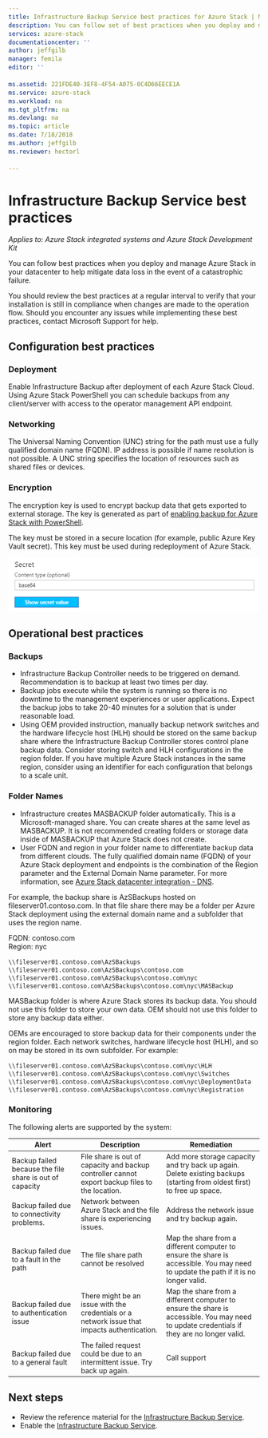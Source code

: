 ```yaml
---
title: Infrastructure Backup Service best practices for Azure Stack | Microsoft Docs
description: You can follow set of best practices when you deploy and manage Azure Stack in your datacenter to help mitigate data loss if there is a catastrophic failure.
services: azure-stack
documentationcenter: ''
author: jeffgilb
manager: femila
editor: ''

ms.assetid: 221FDE40-3EF8-4F54-A075-0C4D66EECE1A
ms.service: azure-stack
ms.workload: na
ms.tgt_pltfrm: na
ms.devlang: na
ms.topic: article
ms.date: 7/18/2018
ms.author: jeffgilb
ms.reviewer: hectorl

---
```

# Infrastructure Backup Service best practices

*Applies to: Azure Stack integrated systems and Azure Stack Development Kit*

You can follow best practices when you deploy and manage Azure Stack in your datacenter to help mitigate data loss in the event of a catastrophic failure.

You should review the best practices at a regular interval to verify that your installation is still in compliance when changes are made to the operation flow. Should you encounter any issues while implementing these best practices, contact Microsoft Support for help.

## Configuration best practices

### Deployment

Enable Infrastructure Backup after deployment of each Azure Stack Cloud. Using Azure Stack PowerShell you can schedule backups from any client/server with access to the operator management API endpoint.

### Networking

The Universal Naming Convention (UNC) string for the path must use a fully qualified domain name (FQDN). IP address is possible if name resolution is not possible. A UNC string specifies the location of resources such as shared files or devices.

### Encryption

The encryption key is used to encrypt backup data that gets exported to external storage. The key is generated as part of [enabling backup for Azure Stack with PowerShell](azure-stack-backup-enable-backup-powershell.md).

The key must be stored in a secure location (for example, public Azure Key Vault secret). This key must be used during redeployment of Azure Stack. 

![Stored the key a secure location.](media\azure-stack-backup\azure-stack-backup-encryption2.png)

## Operational best practices

### Backups

 - Infrastructure Backup Controller needs to be triggered on demand. Recommendation is to backup at least two times per day.
 - Backup jobs execute while the system is running so there is no downtime to the management experiences or user applications. Expect the backup jobs to take 20-40 minutes for a solution that is under reasonable load.
 - Using OEM provided instruction, manually backup network switches and the hardware lifecycle host (HLH) should be stored on the same backup share where the Infrastructure Backup Controller stores control plane backup data. Consider storing switch and HLH configurations in the region folder. If you have multiple Azure Stack instances in the same region, consider using an identifier for each configuration that belongs to a scale unit.

### Folder Names

 - Infrastructure creates MASBACKUP folder automatically. This is a Microsoft-managed share. You can create shares at the same level as MASBACKUP. It is not recommended creating folders or storage data inside of MASBACKUP that Azure Stack does not create. 
 -  User FQDN and region in your folder name to differentiate backup data from different clouds. The fully qualified domain name (FQDN) of your Azure Stack deployment and endpoints is the combination of the Region parameter and the External Domain Name parameter. For  more information, see [Azure Stack datacenter integration - DNS](azure-stack-integrate-dns.md).

For example, the backup share is AzSBackups hosted on fileserver01.contoso.com. In that file share there may be a folder per Azure Stack deployment using the external domain name and a subfolder that uses the region name. 

FQDN: contoso.com  
Region: nyc


    \\fileserver01.contoso.com\AzSBackups
    \\fileserver01.contoso.com\AzSBackups\contoso.com
    \\fileserver01.contoso.com\AzSBackups\contoso.com\nyc
    \\fileserver01.contoso.com\AzSBackups\contoso.com\nyc\MASBackup

MASBackup folder is where Azure Stack stores its backup data. You should not use this folder to store your own data. OEM should not use this folder to store any backup data either. 

OEMs are encouraged to store backup data for their components under the region folder. Each network switches, hardware lifecycle host (HLH), and so on may be stored in its own subfolder. For example:

    \\fileserver01.contoso.com\AzSBackups\contoso.com\nyc\HLH
    \\fileserver01.contoso.com\AzSBackups\contoso.com\nyc\Switches
    \\fileserver01.contoso.com\AzSBackups\contoso.com\nyc\DeploymentData
    \\fileserver01.contoso.com\AzSBackups\contoso.com\nyc\Registration

### Monitoring

The following alerts are supported by the system:

| Alert                                                   | Description                                                                                     | Remediation                                                                                                                                |
|---------------------------------------------------------|-------------------------------------------------------------------------------------------------|--------------------------------------------------------------------------------------------------------------------------------------------|
| Backup failed because the file share is out of capacity | File share is out of capacity and backup controller cannot export backup files to the location. | Add more storage capacity and try back up again. Delete existing backups (starting from oldest first) to free up space.                    |
| Backup failed due to connectivity problems.             | Network between Azure Stack and the file share is experiencing issues.                          | Address the network issue and try backup again.                                                                                            |
| Backup failed due to a fault in the path                | The file share path cannot be resolved                                                          | Map the share from a different computer to ensure the share is accessible. You may need to update the path if it is no longer valid.       |
| Backup failed due to authentication issue               | There might be an issue with the credentials or a network issue that impacts authentication.    | Map the share from a different computer to ensure the share is accessible. You may need to update credentials if they are no longer valid. |
| Backup failed due to a general fault                    | The failed request could be due to an intermittent issue. Try back up again.                    | Call support                                                                                                                               |

## Next steps

 - Review the reference material for the [Infrastructure Backup Service](azure-stack-backup-reference.md).  
 - Enable the [Infrastructure Backup Service](azure-stack-backup-enable-backup-console.md).
